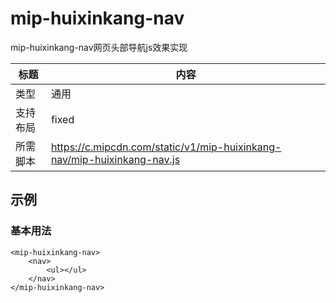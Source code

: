 # mip-huixinkang-nav

mip-huixinkang-nav网页头部导航js效果实现

标题|内容
----|----
类型|通用
支持布局|fixed
所需脚本|https://c.mipcdn.com/static/v1/mip-huixinkang-nav/mip-huixinkang-nav.js

## 示例

### 基本用法
```
<mip-huixinkang-nav>
    <nav>
        <ul></ul>
    </nav>
</mip-huixinkang-nav>
```
